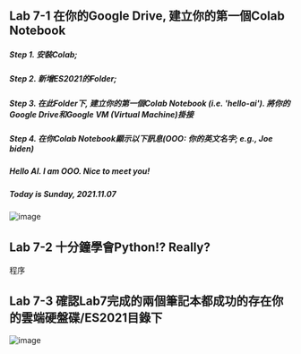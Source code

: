## Lab 7-1 在你的Google Drive, 建立你的第一個Colab Notebook
##### Step 1. 安裝Colab;
##### Step 2. 新增ES2021的Folder;
##### Step 3. 在此Folder下, 建立你的第一個Colab Notebook (i.e. 'hello-ai'). 將你的Google Drive和Google VM (Virtual Machine)掛接
##### Step 4. 在你Colab Notebook顯示以下訊息(OOO: 你的英文名字; e.g., Joe biden)
##### Hello AI. I am OOO. Nice to meet you!
##### Today is Sunday, 2021.11.07
![image](https://user-images.githubusercontent.com/89717315/140635004-94d40fa5-c7af-4931-82aa-daaf578a521d.png)
## Lab 7-2 十分鐘學會Python!? Really?
程序

## Lab 7-3 確認Lab7完成的兩個筆記本都成功的存在你的雲端硬盤碟/ES2021目錄下
![image](https://user-images.githubusercontent.com/89717315/140635332-0e0efc0a-c2e9-4fd3-959a-9faab75b6d87.png)
